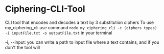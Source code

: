 # Ciphering-CLI-Tool
CLI tool that encodes and decodes a text by 3 substitution ciphers
To use my_ciphering_cli use command 
```node my_ciphering_cli -c (ciphers types) -i inputFile.txt -o outputFile.txt``` 
in your terminal

-i, --input:
  you can write a path to input file where a text contains, and if you don't the tool will 
